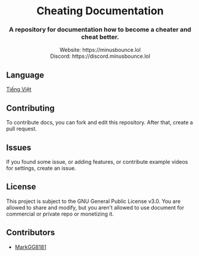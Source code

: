 <div align="center">
  <h1>Cheating Documentation</h1>
  <h3>A repository for documentation how to become a cheater and cheat better.</h3>
  Website: https://minusbounce.lol</br>
  Discord: https://discord.minusbounce.lol
</div>

## Language
[Tiếng Việt](README_vi.md)

## Contributing
To contribute docs, you can fork and edit this repository. After that, create a pull request.

## Issues
If you found some issue, or adding features, or contribute example videos for settings, create an issue.

## License
This project is subject to the GNU General Public License v3.0.
You are allowed to share and modify, but you aren't allowed to use document for commercial or private repo or monetizing it.

## Contributors
- [MarkGG8181](https://github.com/MarkGG8181)